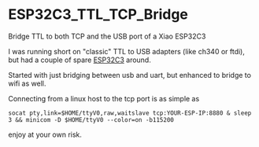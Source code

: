 # ESP32C3_TTL_TCP_Bridge
Bridge TTL to both TCP and the USB port of a Xiao ESP32C3

I was running short on "classic" TTL to USB adapters (like ch340 or ftdi),
but had a couple of spare [ESP32C3](https://www.seeedstudio.com/Seeed-XIAO-ESP32C3-p-5431.html) around.

Started with just bridging between usb and uart, but enhanced to bridge to wifi as well.

Connecting from a linux host to the tcp port is as simple as
```
socat pty,link=$HOME/ttyV0,raw,waitslave tcp:YOUR-ESP-IP:8880 & sleep 3 && minicom -D $HOME/ttyV0 --color=on -b115200
```

enjoy at your own risk.
